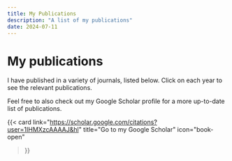 ```yaml
---
title: My Publications
description: "A list of my publications"
date: 2024-07-11
---
```


# My publications

I have published in a variety of journals, listed below. Click on each year to see the relevant publications. 

Feel free to also check out my Google Scholar profile for a more up-to-date list of publications.

{{< card link="https://scholar.google.com/citations?user=1IHMXzcAAAAJ&hl" 
title="Go to my Google Scholar"
icon="book-open"
>}}

<script src="https://bibbase.org/show?bib=https%3A%2F%2Fdrive.google.com%2Fuc%3Fid%3D1_bdTBH42V0M_mzB50NomUg9bIqVWQi47%26export%3Ddownload&jsonp=1&folding=1&theme=dividers"></script>
